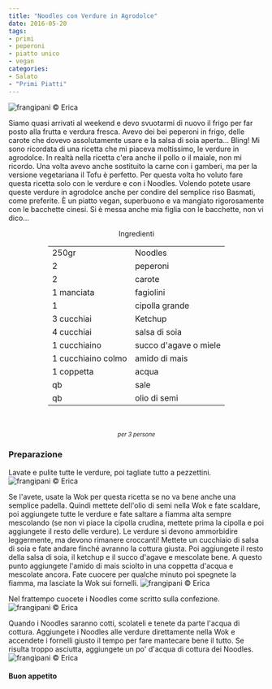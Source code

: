 ```yaml
---
title: "Noodles con Verdure in Agrodolce"
date: 2016-05-20
tags:
- primi
- peperoni
- piatto unico
- vegan
categories:
- Salato
- "Primi Piatti"
---
```

![](header.jpg "frangipani © Erica")

Siamo quasi arrivati al weekend e devo svuotarmi di nuovo il frigo per far posto alla frutta e verdura fresca. Avevo dei bei peperoni in frigo, delle carote che dovevo assolutamente usare e la salsa di soia aperta... Bling! Mi sono ricordata di una ricetta che mi piaceva moltissimo, le verdure in agrodolce. In realtà nella ricetta c'era anche il pollo o il maiale, non mi ricordo. Una volta avevo anche sostituito la carne con i gamberi, ma per la versione vegetariana il Tofu è perfetto. Per questa volta ho voluto fare questa ricetta solo con le verdure e con i Noodles. Volendo potete usare queste verdure in agrodolce anche per condire del semplice riso Basmati, come preferite. È un piatto vegan, superbuono e va mangiato rigorosamente con le bacchette cinesi. Si è messa anche mia figlia con le bacchette, non vi dico...

<div id="wrapper" style="text-align: center">
  <div id="yourdiv" style="display: inline-block;">
    <div class="ingredients">
      <div class="ingredients-title">Ingredienti</div>
      <table>
        <tbody>
          <tr>
            <td>250gr</td>
            <td>Noodles</td>
          </tr>
          <tr>
            <td>2</td>
            <td>peperoni</td>
          </tr>
          <tr>
            <td>2</td>
            <td>carote</td>
          </tr>
          <tr>
            <td>1 manciata</td>
            <td>fagiolini</td>
          </tr>
          <tr>
            <td>1</td>
            <td>cipolla grande</td>
          </tr>
          <tr>
            <td>3 cucchiai</td>
            <td>Ketchup</td>
          </tr>
          <tr>
            <td>4 cucchiai</td>
            <td>salsa di soia</td>
          </tr>
          <tr>
            <td>1 cucchiaino</td>
            <td>succo d'agave o miele</td>
          </tr>
          <tr>
            <td>1 cucchiaino colmo</td>
            <td>amido di mais</td>
          </tr>
          <tr>
            <td>1 coppetta</td>
            <td>acqua</td>
          </tr>
          <tr>
            <td>qb</td>
            <td>sale</td>
          </tr>
          <tr>
            <td>qb</td>
            <td>olio di semi</td>
          </tr>
        </tbody>
      </table>
      <br></br>
      <i class="pull-right" style="font-size: 80%;">per 3 persone</i>
    </div>
  </div>
</div>


<h3>
  <font color="grey">
    <i class="fa fa-cogs"></i>
  </font> Preparazione
</h3>

Lavate e pulite tutte le verdure, poi tagliate tutto a pezzettini.
![](ingredienti.jpg "frangipani © Erica")

Se l'avete, usate la Wok per questa ricetta se no va bene anche una semplice padella. Quindi mettete dell'olio di semi nella Wok e fate scaldare, poi aggiungete tutte le verdure e fate saltare a fiamma alta sempre mescolando (se non vi piace la cipolla crudina, mettete prima la cipolla e poi aggiungete il resto delle verdure). Le verdure si devono ammorbidire leggermente, ma devono rimanere croccanti! Mettete un cucchiaio di salsa di soia e fate andare finché avranno la cottura giusta. Poi aggiungete il resto della salsa di soia, il ketchup e il succo d'agave e mescolate bene. A questo punto aggiungete l'amido di mais sciolto in una coppetta d'acqua e mescolate ancora. Fate cuocere per qualche minuto poi spegnete la fiamma, ma lasciate la Wok sui fornelli.
![](verdure.jpg "frangipani © Erica")

Nel frattempo cuocete i Noodles come scritto sulla confezione.
![](noodles.jpg "frangipani © Erica")

Quando i Noodles saranno cotti, scolateli e tenete da parte l'acqua di cottura. Aggiungete i Noodles alle verdure direttamente nella Wok e accendete i fornelli giusto il tempo per fare mantecare bene il tutto. Se risulta troppo asciutta, aggiungete un po' d'acqua di cottura dei Noodles.
![](risultato.jpg "frangipani © Erica")


<h4>Buon appetito
  <font color="red">
    <i class="fa fa-smile-o"></i>
  </font>
</h4>
